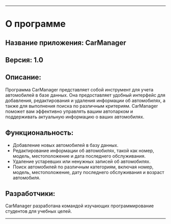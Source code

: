 
---

# О программе

## Название приложения: CarManager

## Версия: 1.0

## Описание:

Программа CarManager представляет собой инструмент для учета автомобилей в базе данных. Она предоставляет удобный интерфейс для добавления, редактирования и удаления информации об автомобилях, а также для выполнения поиска по различным критериям. CarManager поможет вам эффективно управлять вашим автопарком и поддерживать актуальную информацию о ваших автомобилях.

## Функциональность:

- Добавление новых автомобилей в базу данных.
- Редактирование информации об автомобилях, такой как номер, модель, местоположение и дата последнего обслуживания.
- Удаление устаревших или ненужных записей об автомобилях.
- Поиск автомобилей по различным категориям, включая номер, модель, местоположение, дату последнего обслуживания и возраст автомобиля.

## Разработчики:

CarManager разработана командой изучающих программирование студентов для учебных целей.


---

